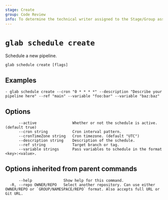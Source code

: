 ```yaml
---
stage: Create
group: Code Review
info: To determine the technical writer assigned to the Stage/Group associated with this page, see https://about.gitlab.com/handbook/product/ux/technical-writing/#assignments
---
```


<!--
This documentation is auto generated by a script.
Please do not edit this file directly. Run `make gen-docs` instead.
-->

# `glab schedule create`

Schedule a new pipeline.

```plaintext
glab schedule create [flags]
```

## Examples

```plaintext
- glab schedule create --cron "0 * * * *" --description "Describe your pipeline here" --ref "main" --variable "foo:bar" --variable "baz:baz"

```

## Options

```plaintext
      --active                Whether or not the schedule is active. (default true)
      --cron string           Cron interval pattern.
      --cronTimeZone string   Cron timezone. (default "UTC")
      --description string    Description of the schedule.
      --ref string            Target branch or tag.
      --variable strings      Pass variables to schedule in the format <key>:<value>.
```

## Options inherited from parent commands

```plaintext
      --help              Show help for this command.
  -R, --repo OWNER/REPO   Select another repository. Can use either OWNER/REPO or `GROUP/NAMESPACE/REPO` format. Also accepts full URL or Git URL.
```
